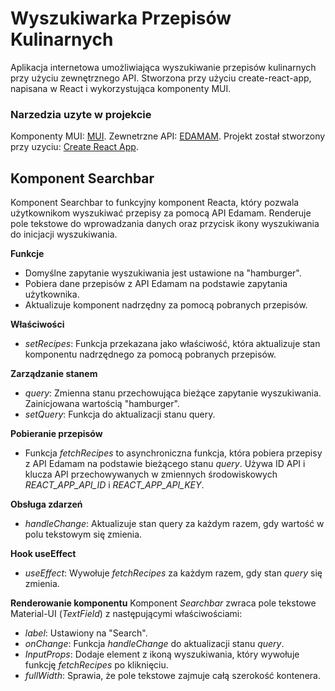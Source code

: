 # Wyszukiwarka Przepisów Kulinarnych

Aplikacja internetowa umożliwiająca wyszukiwanie przepisów kulinarnych przy użyciu zewnętrznego API. Stworzona przy użyciu create-react-app, napisana w React i wykorzystująca komponenty MUI.

### Narzedzia uzyte w projekcie

Komponenty MUI: [MUI](https://mui.com/).
Zewnetrzne API: [EDAMAM](https://www.edamam.com/).
Projekt został stworzony przy uzyciu: [Create React App](https://github.com/facebook/create-react-app).

## Komponent Searchbar

Komponent Searchbar to funkcyjny komponent Reacta, który pozwala użytkownikom wyszukiwać przepisy za pomocą API Edamam. Renderuje pole tekstowe do wprowadzania danych oraz przycisk ikony wyszukiwania do inicjacji wyszukiwania.

**Funkcje**
- Domyślne zapytanie wyszukiwania jest ustawione na "hamburger".
- Pobiera dane przepisów z API Edamam na podstawie zapytania użytkownika.
- Aktualizuje komponent nadrzędny za pomocą pobranych przepisów.

**Właściwości**
- _setRecipes_: Funkcja przekazana jako właściwość, która aktualizuje stan komponentu nadrzędnego za pomocą pobranych przepisów.

**Zarządzanie stanem**
- _query_: Zmienna stanu przechowująca bieżące zapytanie wyszukiwania. Zainicjowana wartością "hamburger".
- _setQuery_: Funkcja do aktualizacji stanu query.

**Pobieranie przepisów**
- Funkcja _fetchRecipes_ to asynchroniczna funkcja, która pobiera przepisy z API Edamam na podstawie bieżącego stanu _query_. Używa ID API i klucza API przechowywanych w zmiennych środowiskowych *REACT_APP_API_ID* i *REACT_APP_API_KEY*.

**Obsługa zdarzeń**
- _handleChange_: Aktualizuje stan query za każdym razem, gdy wartość w polu tekstowym się zmienia.

**Hook useEffect**
- _useEffect_: Wywołuje _fetchRecipes_ za każdym razem, gdy stan _query_ się zmienia.

**Renderowanie komponentu**
Komponent _Searchbar_ zwraca pole tekstowe Material-UI (_TextField_) z następującymi właściwościami:
- _label_: Ustawiony na "Search".
- _onChange_: Funkcja _handleChange_ do aktualizacji stanu _query_.
- _InputProps_: Dodaje element z ikoną wyszukiwania, który wywołuje funkcję _fetchRecipes_ po kliknięciu.
- _fullWidth_: Sprawia, że pole tekstowe zajmuje całą szerokość kontenera.
